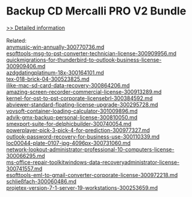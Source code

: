 # Backup CD Mercalli PRO V2 Bundle
[>> Detailed information](https://secure.element5.com/esales/product.html?productid=300399892&affiliateid=200057808)<br/><br/>Related:
<br />[anymusic-win-annually-300770736.md](https://github.com/downloadplanet/downloadplanet/blob/main/anymusic-win-annually-300770736.md)<br />[esofttools-msg-to-pst-converter-technician-license-300909956.md](https://github.com/downloadplanet/downloadplanet/blob/main/esofttools-msg-to-pst-converter-technician-license-300909956.md)<br />[quickmigrations-for-thunderbird-to-outlook-business-license-300909406.md](https://github.com/downloadplanet/downloadplanet/blob/main/quickmigrations-for-thunderbird-to-outlook-business-license-300909406.md)<br />[azdgdatingplatinum-18x-300164101.md](https://github.com/downloadplanet/downloadplanet/blob/main/azdgdatingplatinum-18x-300164101.md)<br />[tex-018-brick-04-300523825.md](https://github.com/downloadplanet/downloadplanet/blob/main/tex-018-brick-04-300523825.md)<br />[ilike-mac-sd-card-data-recovery-300864206.md](https://github.com/downloadplanet/downloadplanet/blob/main/ilike-mac-sd-card-data-recovery-300864206.md)<br />[amazing-screen-recorder-commercial-license-300913289.md](https://github.com/downloadplanet/downloadplanet/blob/main/amazing-screen-recorder-commercial-license-300913289.md)<br />[kernel-for-ost-to-pst-corporate-licensebrl-300384592.md](https://github.com/downloadplanet/downloadplanet/blob/main/kernel-for-ost-to-pst-corporate-licensebrl-300384592.md)<br />[abviewer-standard-floating-license-upgrade-300295728.md](https://github.com/downloadplanet/downloadplanet/blob/main/abviewer-standard-floating-license-upgrade-300295728.md)<br />[vovsoft-container-loading-calculator-301009896.md](https://github.com/downloadplanet/downloadplanet/blob/main/vovsoft-container-loading-calculator-301009896.md)<br />[advik-gmx-backup-personal-license-300810050.md](https://github.com/downloadplanet/downloadplanet/blob/main/advik-gmx-backup-personal-license-300810050.md)<br />[smexport-suite-for-delphicbuilder-300740054.md](https://github.com/downloadplanet/downloadplanet/blob/main/smexport-suite-for-delphicbuilder-300740054.md)<br />[powerplayer-pick-3-pick-4-for-prediction-300977327.md](https://github.com/downloadplanet/downloadplanet/blob/main/powerplayer-pick-3-pick-4-for-prediction-300977327.md)<br />[outlook-password-recovery-for-business-use-300110339.md](https://github.com/downloadplanet/downloadplanet/blob/main/outlook-password-recovery-for-business-use-300110339.md)<br />[loc00044-plate-0107-jpg-4096px-300731060.md](https://github.com/downloadplanet/downloadplanet/blob/main/loc00044-plate-0107-jpg-4096px-300731060.md)<br />[network-lookout-administrator-professional-10-computers-license-300066295.md](https://github.com/downloadplanet/downloadplanet/blob/main/network-lookout-administrator-professional-10-computers-license-300066295.md)<br />[ms-office-repair-toolkitwindows-data-recoveryadministrator-license-300741557.md](https://github.com/downloadplanet/downloadplanet/blob/main/ms-office-repair-toolkitwindows-data-recoveryadministrator-license-300741557.md)<br />[esofttools-eml-to-gmail-converter-corporate-license-300972218.md](https://github.com/downloadplanet/downloadplanet/blob/main/esofttools-eml-to-gmail-converter-corporate-license-300972218.md)<br />[schließfach-300060486.md](https://github.com/downloadplanet/downloadplanet/blob/main/schließfach-300060486.md)<br />[projetex-version-7-1-server-19-workstations-300253659.md](https://github.com/downloadplanet/downloadplanet/blob/main/projetex-version-7-1-server-19-workstations-300253659.md)